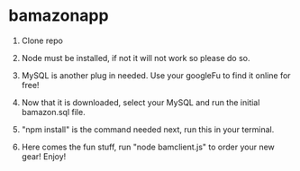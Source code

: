 # bamazonapp

1. Clone repo

2. Node must be installed, if not it will not work so please do so. 

3. MySQL is another plug in needed. Use your googleFu to find it online for free!

4. Now that it is downloaded, select your MySQL and run the initial bamazon.sql file.

5. "npm install" is the command needed next, run this in your terminal.

6. Here comes the fun stuff, run "node bamclient.js" to order your new gear! Enjoy!